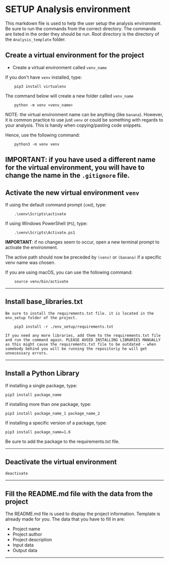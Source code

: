 # SETUP Analysis environment

This markdown file is used to help the user setup the analysis environment.
Be sure to run the commands from the correct directory. The commands are
listed in the order they should be run. Root directory is the directory of the ```Analysis_template``` folder.

## Create a virtual environment for the project

- Create a virtual environment called ```venv_name```

If you don't have ```venv``` installed, type:

        pip3 install virtualenv

The command below will create a new folder called ```venv_name```

        python -m venv <venv_name>
    
NOTE: the virtual environment name can be anything (like ```banana```).
However, it is common practice to use just ```venv``` or could be something with regards to your analysis. This is handy when copying/pasting code snippets.

Hence, use the following command:

        python3 -m venv venv
    
**IMPORTANT**: if you have used a different name for the virtual environment, you will have to change the name in the ```.gitignore``` file.
---

## Activate the new virtual environment ```venv```

If using the default command prompt (```cmd```), type:

        .\venv\Scripts\activate

If using Windows PowerShell (```PS```), type:

        .\venv\Scripts\Activate.ps1

**IMPORTANT**: if no changes seem to occur, open a new terminal prompt to activate the environment.

The active path should now be preceded by ```(venv)``` or ```(banana)``` if a specific venv name was chosen.

If you are using macOS, you can use the following command:

        source venv/bin/activate

---

## Install base_libraries.txt

    Be sure to install the requirements.txt file. it is located in the env_setup folder of the project.

        pip3 install -r ./env_setup/requirements.txt

    If you need any more libraries, add them to the requirements.txt file and run the command again. PLEASE AVOID INSTALLING LIBRARIES MANUALLY as this might cause the requirements.txt file to be outdated - when somebody behind you will be running the repositoriy he will get unnecessary errors.

---

## Install a Python Library

If installing a single package, type:

    pip3 install package_name

If installing more than one package, type:

    pip3 install package_name_1 package_name_2

If installing a specific version of a package, type:

    pip3 install package_name=1.6

Be sure to add the package to the requirements.txt file.

---

## Deactivate the virtual environment

    deactivate

---

## Fill the README.md file with the data from the project

The README.md file is used to display the project information. Template is already made for you.
The data that you have to fill in are:

- Project name
- Project author
- Project description
- Input data
- Output data


---

